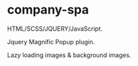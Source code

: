 # company-spa

HTML/SCSS/JQUERY/JavaScript.

Jquery Magnific Popup plugin.

Lazy loading images & background images.
